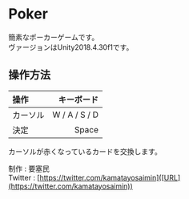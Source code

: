 # Poker
簡素なポーカーゲームです。  
ヴァージョンはUnity2018.4.30f1です。

## 操作方法
| 操作 | キーボード |
| :-- | --: |
| カーソル | W / A / S / D |
| 決定 | Space |

カーソルが赤くなっているカードを交換します。

制作 : 要塞民  
Twitter : [https://twitter.com/kamatayosaimin]([URL](https://twitter.com/kamatayosaimin))